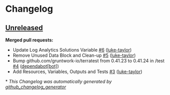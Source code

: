# Changelog

## [Unreleased](https://github.com/luke-taylor/terraform-azurerm-management/tree/HEAD)

**Merged pull requests:**

- Update Log Analytics Solutions Variable  [\#6](https://github.com/luke-taylor/terraform-azurerm-management/pull/6) ([luke-taylor](https://github.com/luke-taylor))
- Remove Unused Data Block and Clean-up [\#5](https://github.com/luke-taylor/terraform-azurerm-management/pull/5) ([luke-taylor](https://github.com/luke-taylor))
- Bump github.com/gruntwork-io/terratest from 0.41.23 to 0.41.24 in /test [\#4](https://github.com/luke-taylor/terraform-azurerm-management/pull/4) ([dependabot[bot]](https://github.com/apps/dependabot))
- Add Resources, Variables, Outputs and Tests [\#3](https://github.com/luke-taylor/terraform-azurerm-management/pull/3) ([luke-taylor](https://github.com/luke-taylor))



\* *This Changelog was automatically generated by [github_changelog_generator](https://github.com/github-changelog-generator/github-changelog-generator)*
